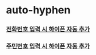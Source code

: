 # auto-hyphen

### [전화번호 입력 시 하이픈 자동 추가](https://github.com/jaewoogwak/auto-hyphen/blob/main/src/Phone.js)
### [주민번호 입력 시 하이픈 자동 추가](https://github.com/jaewoogwak/auto-hyphen/blob/main/src/IDnumber.js)
